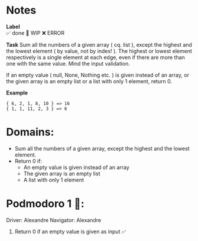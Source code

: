 # Notes

**Label**  
✅ done 🚧 WIP ❌ ERROR

**Task**
Sum all the numbers of a given array ( cq. list ), except the highest and the lowest element ( by value, not by index! ).
The highest or lowest element respectively is a single element at each edge, even if there are more than one with the same value.
Mind the input validation.

If an empty value ( null, None, Nothing etc. ) is given instead of an array, or the given array is an empty list or a list with only 1 element, return 0.

**Example**

```
{ 6, 2, 1, 8, 10 } => 16
{ 1, 1, 11, 2, 3 } => 6
```

# Domains:
- Sum all the numbers of a given array, except the highest and the lowest element.
- Return 0 if:
    - An empty value is given instead of an array
    - The given array is an empty list
    - A list with only 1 element


# Podmodoro 1 🍅:
Driver: Alexandre
Navigator: Alexandre

1. Return 0 if an empty value is given as input ✅